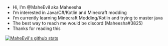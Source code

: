 - Hi, I’m @MaheEvil aka Maheesha
- I’m interested in Java/C#/Kotlin and Minecraft modding
- I’m currently learning Minecraft Modding/Kotlin and trying to master java
- The best way to reach me would be discord (Maheesha#3825)
- Thanks for reading this

[![MaheEvil's github stats](https://github-readme-stats-omega-ashen.vercel.app/api?username=MaheEvil&count_private=true&show_icons=true&theme=synthwave)](https://github.com/anuraghazra/github-readme-stats)


<!---
MaheEvil/MaheEvil is a ✨ special ✨ repository because its `README.md` (this file) appears on your GitHub profile.
You can click the Preview link to take a look at your changes.
--->
